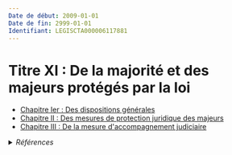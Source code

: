 ```yaml
---
Date de début: 2009-01-01
Date de fin: 2999-01-01
Identifiant: LEGISCTA000006117881
---
```


<h1>Titre XI : De la majorité et des majeurs protégés par la loi</h1>

- [Chapitre Ier : Des dispositions générales](chapitre_ier/README.md)
- [Chapitre II : Des mesures de protection juridique des majeurs](chapitre_ii/README.md)
- [Chapitre III : De la mesure d'accompagnement judiciaire](chapitre_iii/README.md)

<details>
  <summary><em>Références</em></summary>

  <h2>Articles faisant référence à la section</h2>
  
  <ul>
    <li>
      <a href="https://legal.tricoteuses.fr//redirection/LEGIARTI000033819052?vers=git&vers=legifrance">Code des pensions militaires d'invalidité et des victimes de la guerre - article D321-2 AUTONOME MODIFIE, en vigueur du 2017-01-01 au 2023-08-07</a> CITATION source
    </li>
    <li>
      <a href="https://legal.tricoteuses.fr//redirection/LEGIARTI000047942223?vers=git&vers=legifrance">Code des pensions militaires d'invalidité et des victimes de guerre - article D321-2 AUTONOME VIGUEUR, en vigueur depuis le 2023-08-07</a> CITATION source
    </li>
    <li>
      <a href="https://legal.tricoteuses.fr//redirection/LEGIARTI000031711035?vers=git&vers=legifrance">Code des pensions militaires d'invalidité et des victimes de guerre - article L151-2 AUTONOME VIGUEUR, en vigueur depuis le 2017-01-01</a> CITATION source
    </li>
  </ul>
</details>
